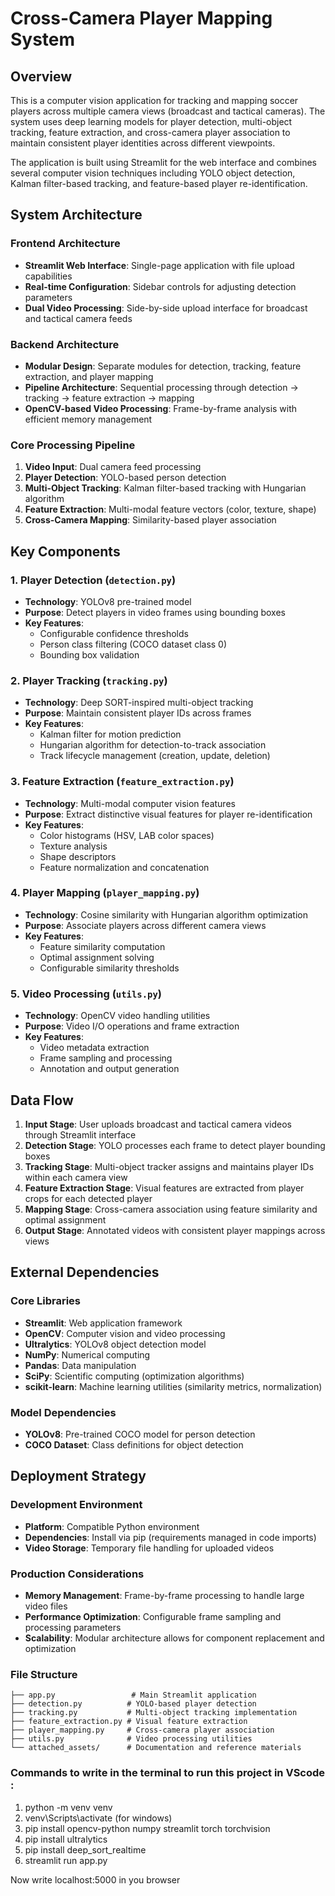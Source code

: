 # Cross-Camera Player Mapping System

## Overview

This is a computer vision application for tracking and mapping soccer players across multiple camera views (broadcast and tactical cameras). The system uses deep learning models for player detection, multi-object tracking, feature extraction, and cross-camera player association to maintain consistent player identities across different viewpoints.

The application is built using Streamlit for the web interface and combines several computer vision techniques including YOLO object detection, Kalman filter-based tracking, and feature-based player re-identification.

## System Architecture

### Frontend Architecture
- **Streamlit Web Interface**: Single-page application with file upload capabilities
- **Real-time Configuration**: Sidebar controls for adjusting detection parameters
- **Dual Video Processing**: Side-by-side upload interface for broadcast and tactical camera feeds

### Backend Architecture
- **Modular Design**: Separate modules for detection, tracking, feature extraction, and player mapping
- **Pipeline Architecture**: Sequential processing through detection → tracking → feature extraction → mapping
- **OpenCV-based Video Processing**: Frame-by-frame analysis with efficient memory management

### Core Processing Pipeline
1. **Video Input**: Dual camera feed processing
2. **Player Detection**: YOLO-based person detection
3. **Multi-Object Tracking**: Kalman filter-based tracking with Hungarian algorithm
4. **Feature Extraction**: Multi-modal feature vectors (color, texture, shape)
5. **Cross-Camera Mapping**: Similarity-based player association

## Key Components

### 1. Player Detection (`detection.py`)
- **Technology**: YOLOv8 pre-trained model
- **Purpose**: Detect players in video frames using bounding boxes
- **Key Features**:
  - Configurable confidence thresholds
  - Person class filtering (COCO dataset class 0)
  - Bounding box validation

### 2. Player Tracking (`tracking.py`)
- **Technology**: Deep SORT-inspired multi-object tracking
- **Purpose**: Maintain consistent player IDs across frames
- **Key Features**:
  - Kalman filter for motion prediction
  - Hungarian algorithm for detection-to-track association
  - Track lifecycle management (creation, update, deletion)

### 3. Feature Extraction (`feature_extraction.py`)
- **Technology**: Multi-modal computer vision features
- **Purpose**: Extract distinctive visual features for player re-identification
- **Key Features**:
  - Color histograms (HSV, LAB color spaces)
  - Texture analysis
  - Shape descriptors
  - Feature normalization and concatenation

### 4. Player Mapping (`player_mapping.py`)
- **Technology**: Cosine similarity with Hungarian algorithm optimization
- **Purpose**: Associate players across different camera views
- **Key Features**:
  - Feature similarity computation
  - Optimal assignment solving
  - Configurable similarity thresholds

### 5. Video Processing (`utils.py`)
- **Technology**: OpenCV video handling utilities
- **Purpose**: Video I/O operations and frame extraction
- **Key Features**:
  - Video metadata extraction
  - Frame sampling and processing
  - Annotation and output generation

## Data Flow

1. **Input Stage**: User uploads broadcast and tactical camera videos through Streamlit interface
2. **Detection Stage**: YOLO processes each frame to detect player bounding boxes
3. **Tracking Stage**: Multi-object tracker assigns and maintains player IDs within each camera view
4. **Feature Extraction Stage**: Visual features are extracted from player crops for each detected player
5. **Mapping Stage**: Cross-camera association using feature similarity and optimal assignment
6. **Output Stage**: Annotated videos with consistent player mappings across views

## External Dependencies

### Core Libraries
- **Streamlit**: Web application framework
- **OpenCV**: Computer vision and video processing
- **Ultralytics**: YOLOv8 object detection model
- **NumPy**: Numerical computing
- **Pandas**: Data manipulation
- **SciPy**: Scientific computing (optimization algorithms)
- **scikit-learn**: Machine learning utilities (similarity metrics, normalization)

### Model Dependencies
- **YOLOv8**: Pre-trained COCO model for person detection
- **COCO Dataset**: Class definitions for object detection

## Deployment Strategy

### Development Environment
- **Platform**: Compatible Python environment
- **Dependencies**: Install via pip (requirements managed in code imports)
- **Video Storage**: Temporary file handling for uploaded videos

### Production Considerations
- **Memory Management**: Frame-by-frame processing to handle large video files
- **Performance Optimization**: Configurable frame sampling and processing parameters
- **Scalability**: Modular architecture allows for component replacement and optimization

### File Structure
```
├── app.py                 # Main Streamlit application
├── detection.py          # YOLO-based player detection
├── tracking.py           # Multi-object tracking implementation
├── feature_extraction.py # Visual feature extraction
├── player_mapping.py     # Cross-camera player association
├── utils.py              # Video processing utilities
└── attached_assets/      # Documentation and reference materials
```
### Commands to write in the terminal to run this project in VScode :

1. python -m venv venv
2. venv\Scripts\activate (for windows)
3. pip install opencv-python numpy streamlit torch torchvision
4. pip install ultralytics
5. pip install deep_sort_realtime
6. streamlit run app.py

Now write localhost:5000 in you browser

